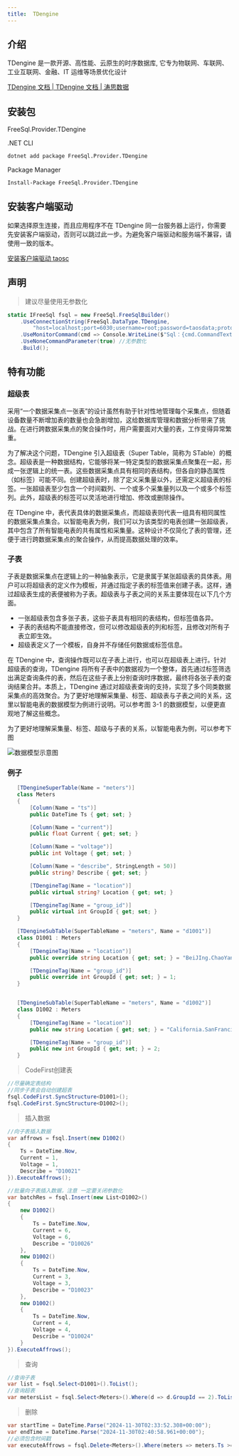 ```yaml
---
title:  TDengine
---
```


## 介绍

TDengine 是一款开源、高性能、云原生的时序数据库, 它专为物联网、车联网、工业互联网、金融、IT 运维等场景优化设计

[TDengine 文档 | TDengine 文档 | 涛思数据](https://docs.taosdata.com/)

## 安装包

FreeSql.Provider.TDengine

.NET CLI

```bash
dotnet add package FreeSql.Provider.TDengine
```

Package Manager

```bash
Install-Package FreeSql.Provider.TDengine
```

## 安装客户端驱动

如果选择原生连接，而且应用程序不在 TDengine 同一台服务器上运行，你需要先安装客户端驱动，否则可以跳过此一步。为避免客户端驱动和服务端不兼容，请使用一致的版本。

[安装客户端驱动 taosc](https://docs.taosdata.com/connector/#安装客户端驱动)

## 声明

> 建议尽量使用无参数化 

```csharp
static IFreeSql fsql = new FreeSql.FreeSqlBuilder()
    .UseConnectionString(FreeSql.DataType.TDengine,
        "host=localhost;port=6030;username=root;password=taosdata;protocol=Native;db=test;")
    .UseMonitorCommand(cmd => Console.WriteLine($"Sql：{cmd.CommandText}\r\n"))
    .UseNoneCommandParameter(true) //无参数化
    .Build();
```

## 特有功能

### 超级表

采用“一个数据采集点一张表”的设计虽然有助于针对性地管理每个采集点，但随着设备数量不断增加表的数量也会急剧增加，这给数据库管理和数据分析带来了挑战。在进行跨数据采集点的聚合操作时，用户需要面对大量的表，工作变得异常繁重。

为了解决这个问题，TDengine 引入超级表（Super Table，简称为 STable）的概念。超级表是一种数据结构，它能够将某一特定类型的数据采集点聚集在一起，形成一张逻辑上的统一表。这些数据采集点具有相同的表结构，但各自的静态属性（如标签）可能不同。创建超级表时，除了定义采集量以外，还需定义超级表的标签。一张超级表至少包含一个时间戳列、一个或多个采集量列以及一个或多个标签列。此外，超级表的标签可以灵活地进行增加、修改或删除操作。

在 TDengine 中，表代表具体的数据采集点，而超级表则代表一组具有相同属性的数据采集点集合。以智能电表为例，我们可以为该类型的电表创建一张超级表，其中包含了所有智能电表的共有属性和采集量。这种设计不仅简化了表的管理，还便于进行跨数据采集点的聚合操作，从而提高数据处理的效率。

### 子表

子表是数据采集点在逻辑上的一种抽象表示，它是隶属于某张超级表的具体表。用户可以将超级表的定义作为模板，并通过指定子表的标签值来创建子表。这样，通过超级表生成的表便被称为子表。超级表与子表之间的关系主要体现在以下几个方面。

- 一张超级表包含多张子表，这些子表具有相同的表结构，但标签值各异。
- 子表的表结构不能直接修改，但可以修改超级表的列和标签，且修改对所有子表立即生效。
- 超级表定义了一个模板，自身并不存储任何数据或标签信息。

在 TDengine 中，查询操作既可以在子表上进行，也可以在超级表上进行。针对超级表的查询，TDengine 将所有子表中的数据视为一个整体，首先通过标签筛选出满足查询条件的表，然后在这些子表上分别查询时序数据，最终将各张子表的查询结果合并。本质上，TDengine 通过对超级表查询的支持，实现了多个同类数据采集点的高效聚合。为了更好地理解采集量、标签、超级表与子表之间的关系，这里以智能电表的数据模型为例进行说明。可以参考图 3-1 的数据模型，以便更直观地了解这些概念。

为了更好地理解采集量、标签、超级与子表的关系，以智能电表为例，可以参考下图

![数据模型示意图](https://docs.taosdata.com/assets/images/data-model-b937dfef72001fd8842294bf8fb10cd0.png)

### 例子

~~~csharp
   [TDengineSuperTable(Name = "meters")]
   class Meters
   {
       [Column(Name = "ts")]
       public DateTime Ts { get; set; }

       [Column(Name = "current")]
       public float Current { get; set; }

       [Column(Name = "voltage")]
       public int Voltage { get; set; }

       [Column(Name = "describe", StringLength = 50)]
       public string? Describe { get; set; }

       [TDengineTag(Name = "location")]
       public virtual string? Location { get; set; }

       [TDengineTag(Name = "group_id")]
       public virtual int GroupId { get; set; }
   }

   [TDengineSubTable(SuperTableName = "meters", Name = "d1001")]
   class D1001 : Meters
   {
       [TDengineTag(Name = "location")]
       public override string Location { get; set; } = "BeiJIng.ChaoYang";

       [TDengineTag(Name = "group_id")]
       public override int GroupId { get; set; } = 1;
   }


   [TDengineSubTable(SuperTableName = "meters", Name = "d1002")]
   class D1002 : Meters
   {
       [TDengineTag(Name = "location")]
       public new string Location { get; set; } = "California.SanFrancisco";

       [TDengineTag(Name = "group_id")]
       public new int GroupId { get; set; } = 2;
   }
~~~

> CodeFirst创建表

~~~csharp
//尽量确定表结构
//同步子表会自动创建超表
fsql.CodeFirst.SyncStructure<D1001>();
fsql.CodeFirst.SyncStructure<D1002>();
~~~

> 插入数据

~~~csharp
//向子表插入数据
var affrows = fsql.Insert(new D1002()
{
    Ts = DateTime.Now,
    Current = 1,
    Voltage = 1,
    Describe = "D10021"
}).ExecuteAffrows();

//批量向子表插入数据，注意 一定要关闭参数化
var batchRes = fsql.Insert(new List<D1002>()
{
    new D1002()
    {
        Ts = DateTime.Now,
        Current = 6,
        Voltage = 6,
        Describe = "D10026"
    },
    new D1002()
    {
        Ts = DateTime.Now,
        Current = 3,
        Voltage = 3,
        Describe = "D10023"
    },
    new D1002()
    {
        Ts = DateTime.Now,
        Current = 4,
        Voltage = 4,
        Describe = "D10024"
    }
}).ExecuteAffrows();
~~~

> 查询

~~~csharp
//查询子表
var list = fsql.Select<D1001>().ToList();
//查询超表
var metersList = fsql.Select<Meters>().Where(d => d.GroupId == 2).ToList();
~~~

> 删除

~~~csharp
var startTime = DateTime.Parse("2024-11-30T02:33:52.308+00:00");
var endTime = DateTime.Parse("2024-11-30T02:40:58.961+00:00");
//必须包含时间戳
var executeAffrows = fsql.Delete<Meters>().Where(meters => meters.Ts >= startTime && meters.Ts <= endTime && meters.GroupId == 1).ExecuteAffrows();
~~~



